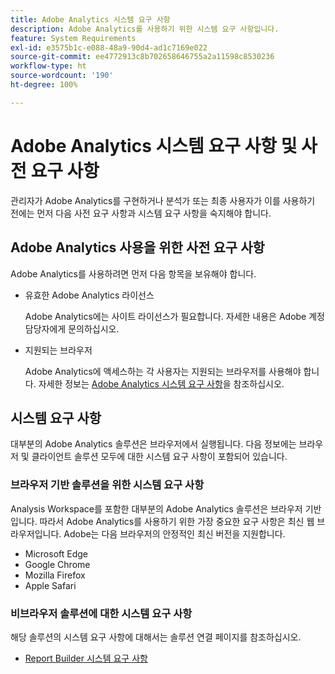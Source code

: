 ```yaml
---
title: Adobe Analytics 시스템 요구 사항
description: Adobe Analytics를 사용하기 위한 시스템 요구 사항입니다.
feature: System Requirements
exl-id: e3575b1c-e088-48a9-90d4-ad1c7169e022
source-git-commit: ee4772913c8b702658646755a2a11598c8530236
workflow-type: ht
source-wordcount: '190'
ht-degree: 100%

---
```


# Adobe Analytics 시스템 요구 사항 및 사전 요구 사항

관리자가 Adobe Analytics를 구현하거나 분석가 또는 최종 사용자가 이를 사용하기 전에는 먼저 다음 사전 요구 사항과 시스템 요구 사항을 숙지해야 합니다.

## Adobe Analytics 사용을 위한 사전 요구 사항

Adobe Analytics를 사용하려면 먼저 다음 항목을 보유해야 합니다.

* 유효한 Adobe Analytics 라이선스

  Adobe Analytics에는 사이트 라이선스가 필요합니다. 자세한 내용은 Adobe 계정 담당자에게 문의하십시오.

* 지원되는 브라우저

  Adobe Analytics에 액세스하는 각 사용자는 지원되는 브라우저를 사용해야 합니다. 자세한 정보는 [Adobe Analytics 시스템 요구 사항](https://experienceleague.adobe.com/docs/analytics/analyze/admin-overview/sys-reqs.html?lang=ko-KR)을 참조하십시오.

## 시스템 요구 사항

대부분의 Adobe Analytics 솔루션은 브라우저에서 실행됩니다. 다음 정보에는 브라우저 및 클라이언트 솔루션 모두에 대한 시스템 요구 사항이 포함되어 있습니다.

### 브라우저 기반 솔루션을 위한 시스템 요구 사항

Analysis Workspace를 포함한 대부분의 Adobe Analytics 솔루션은 브라우저 기반입니다. 따라서 Adobe Analytics를 사용하기 위한 가장 중요한 요구 사항은 최신 웹 브라우저입니다. Adobe는 다음 브라우저의 안정적인 최신 버전을 지원합니다.

* Microsoft Edge
* Google Chrome
* Mozilla Firefox
* Apple Safari

### 비브라우저 솔루션에 대한 시스템 요구 사항

해당 솔루션의 시스템 요구 사항에 대해서는 솔루션 연결 페이지를 참조하십시오.

* [Report Builder 시스템 요구 사항](/help/analyze/report-builder/setup/system-requirements.md)

